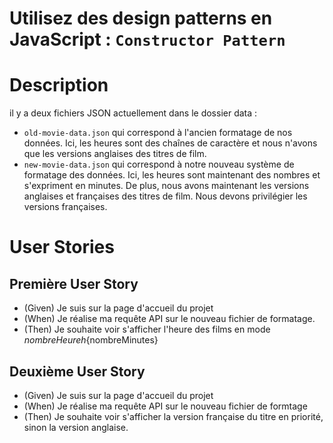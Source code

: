 # Utilisez des design patterns en JavaScript : `Constructor Pattern`

# Description

il y a deux fichiers JSON actuellement dans le dossier data :

- ``old-movie-data.json`` qui correspond à l'ancien formatage de nos données. Ici, les heures sont des chaînes de caractère et nous n'avons que les versions anglaises des titres de film.
- ``new-movie-data.json`` qui correspond à notre nouveau système de formatage des données. Ici, les heures sont maintenant des nombres et s'expriment en minutes. De plus, nous avons maintenant les versions anglaises et françaises des titres de film. Nous devons privilégier les versions françaises.

# User Stories
## Première User Story

- (Given) Je suis sur la page d'accueil du projet
- (When) Je réalise ma requête API sur le nouveau fichier de formatage.
- (Then) Je souhaite voir s'afficher l'heure des films en mode ${nombreHeure}h${nombreMinutes}

## Deuxième User Story

- (Given) Je suis sur la page d'accueil du projet
- (When) Je réalise ma requête API sur le nouveau fichier de formtage
- (Then) Je souhaite voir s'afficher la version française du titre en priorité, sinon la version anglaise.
